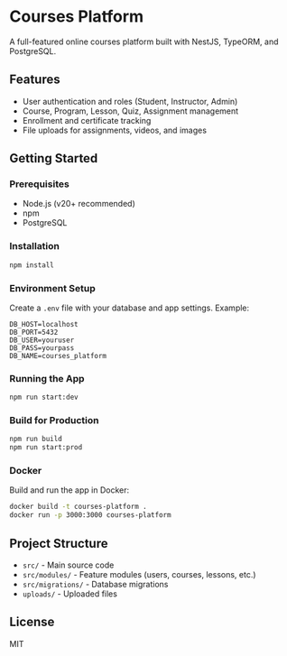 # Courses Platform

A full-featured online courses platform built with NestJS, TypeORM, and PostgreSQL.

## Features
- User authentication and roles (Student, Instructor, Admin)
- Course, Program, Lesson, Quiz, Assignment management
- Enrollment and certificate tracking
- File uploads for assignments, videos, and images

## Getting Started

### Prerequisites
- Node.js (v20+ recommended)
- npm
- PostgreSQL

### Installation
```bash
npm install
```

### Environment Setup
Create a `.env` file with your database and app settings. Example:
```
DB_HOST=localhost
DB_PORT=5432
DB_USER=youruser
DB_PASS=yourpass
DB_NAME=courses_platform
```

### Running the App
```bash
npm run start:dev
```

### Build for Production
```bash
npm run build
npm run start:prod
```

### Docker
Build and run the app in Docker:
```bash
docker build -t courses-platform .
docker run -p 3000:3000 courses-platform
```

## Project Structure
- `src/` - Main source code
- `src/modules/` - Feature modules (users, courses, lessons, etc.)
- `src/migrations/` - Database migrations
- `uploads/` - Uploaded files

## License
MIT
